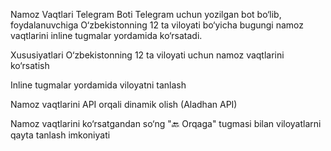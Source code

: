 Namoz Vaqtlari Telegram Boti
Telegram uchun yozilgan bot bo‘lib, foydalanuvchiga O‘zbekistonning 12 ta viloyati bo‘yicha bugungi namoz vaqtlarini inline tugmalar yordamida ko‘rsatadi.

Xususiyatlari
O‘zbekistonning 12 ta viloyati uchun namoz vaqtlarini ko‘rsatish

Inline tugmalar yordamida viloyatni tanlash

Namoz vaqtlarini API orqali dinamik olish (Aladhan API)

Namoz vaqtlarini ko‘rsatgandan so‘ng "🔙 Orqaga" tugmasi bilan viloyatlarni qayta tanlash imkoniyati

